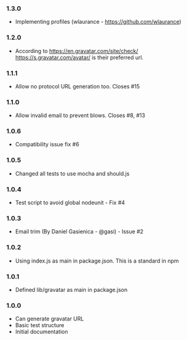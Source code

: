 ### 1.3.0
- Implementing profiles (wlaurance - https://github.com/wlaurance)
### 1.2.0
- According to https://en.gravatar.com/site/check/ https://s.gravatar.com/avatar/ is their preferred url.
### 1.1.1
- Allow no protocol URL generation too. Closes #15
### 1.1.0
- Allow invalid email to prevent blows. Closes #8, #13
### 1.0.6
- Compatibility issue fix #6
### 1.0.5
- Changed all tests to use mocha and should.js
### 1.0.4
- Test script to avoid global nodeunit - Fix #4
### 1.0.3
- Email trim (By Daniel Gasienica - @gasi) - Issue #2
### 1.0.2
- Using index.js as main in package.json. This is a standard in npm
### 1.0.1
- Defined lib/gravatar as main in package.json
### 1.0.0
- Can generate gravatar URL
- Basic test structure
- Initial documentation
